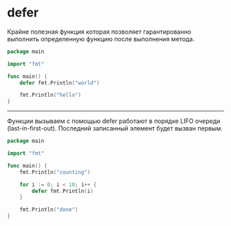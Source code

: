 # defer

Крайне полезная функция которая позволяет гарантированно выполнить определенную функцию после выполнения метода.

```go
package main

import "fmt"

func main() {
	defer fmt.Println("world")

	fmt.Println("hello")
}

```

---

Функции вызываем с помощью defer работают в порядке LIFO очереди (last-in-first-out). Последний записанный элемент будет вызван первым.


```go
package main

import "fmt"

func main() {
	fmt.Println("counting")

	for i := 0; i < 10; i++ {
		defer fmt.Println(i)
	}

	fmt.Println("done")
}

```

